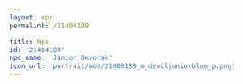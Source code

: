 ```yaml
---
layout: npc
permalink: /21404189

title: Npc
id: '21404189'
npc_name: 'Junior Devorak'
icon_url: 'portrait/mob/21000189_m_deviljuniorblue_p.png'
---
```


